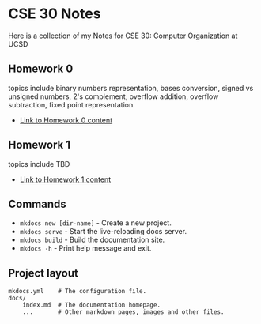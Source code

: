# CSE 30 Notes

Here is a collection of my Notes for CSE 30: Computer Organization at UCSD

## Homework 0
topics include binary numbers representation, bases conversion, signed vs unsigned numbers, 2's complement, overflow addition, overflow subtraction, fixed point representation. </br>
- [Link to Homework 0 content](HW0.md)


## Homework 1
topics include TBD </br>
- [Link to Homework 1 content](index.md)


## Commands

* `mkdocs new [dir-name]` - Create a new project.
* `mkdocs serve` - Start the live-reloading docs server.
* `mkdocs build` - Build the documentation site.
* `mkdocs -h` - Print help message and exit.

## Project layout

    mkdocs.yml    # The configuration file.
    docs/
        index.md  # The documentation homepage.
        ...       # Other markdown pages, images and other files.
